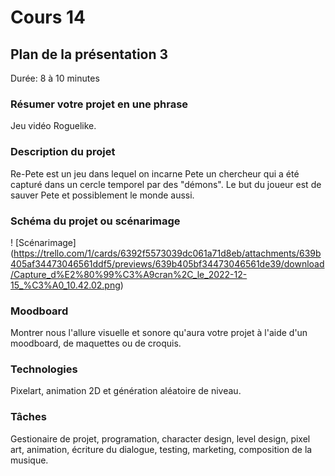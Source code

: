 # Cours 14
## Plan de la présentation 3
Durée: 8 à 10 minutes

### Résumer votre projet en une phrase
Jeu vidéo Roguelike.   

### Description du projet 
Re-Pete est un jeu dans lequel on incarne Pete un chercheur qui a été capturé dans un cercle temporel par des "démons". Le but du joueur est de sauver Pete et possiblement le monde aussi.

### Schéma du projet ou scénarimage
! [Scénarimage] (https://trello.com/1/cards/6392f5573039dc061a71d8eb/attachments/639b405af34473046561ddf5/previews/639b405bf34473046561de39/download/Capture_d%E2%80%99%C3%A9cran%2C_le_2022-12-15_%C3%A0_10.42.02.png)

### Moodboard
Montrer nous l'allure visuelle et sonore qu'aura votre projet à l'aide d'un moodboard, de maquettes ou de croquis. 

### Technologies
Pixelart, animation 2D et génération aléatoire de niveau. 

### Tâches
Gestionaire de projet, programation, character design, level design, pixel art, animation, écriture du dialogue, testing, marketing, composition de la musique.
